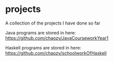 # projects
A collection of the projects I have done so far

Java programs are stored in here: https://github.com/chaozy/JavaCourseworkYear1

Haskell programs are stored in here: https://github.com/chaozy/schoolworkOfHaskell
